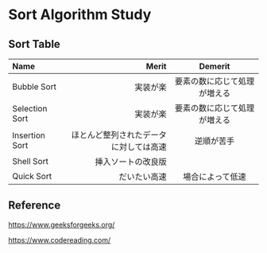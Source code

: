 # Sort Algorithm Study

## Sort Table

| Name | Merit | Demerit |
|:-----------|------------:|:------------:|
| Bubble Sort | 実装が楽 | 要素の数に応じて処理が増える |
| Selection Sort | 実装が楽 | 要素の数に応じて処理が増える |
| Insertion Sort | ほとんど整列されたデータに対しては高速 | 逆順が苦手 |
| Shell Sort | 挿入ソートの改良版 |  |
| Quick Sort | だいたい高速 | 場合によって低速 |

## Reference
https://www.geeksforgeeks.org/

https://www.codereading.com/
